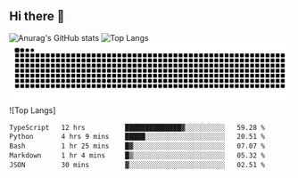 ## Hi there 👋
![Anurag's GitHub stats](https://github-readme-stats.vercel.app/api?username=CNCoreSteb)
![Top Langs](https://github-readme-stats.vercel.app/api/top-langs/?username=CNCoreSteb)
<picture>
  <source media="(prefers-color-scheme: dark)" srcset="https://raw.githubusercontent.com/CNCoreSteb/CNCoreSteb/output/github-contribution-grid-snake-dark.svg">
  <source media="(prefers-color-scheme: light)" srcset="https://raw.githubusercontent.com/CNCoreSteb/CNCoreSteb/output/github-contribution-grid-snake.svg">
  <img alt="github contribution grid snake animation" src="https://raw.githubusercontent.com/CNCoreSteb/CNCoreSteb/output/github-contribution-grid-snake.svg">
</picture>
![Top Langs]
<!--START_SECTION:waka-->

```txt
TypeScript   12 hrs          ██████████████▓░░░░░░░░░░   59.28 %
Python       4 hrs 9 mins    █████░░░░░░░░░░░░░░░░░░░░   20.51 %
Bash         1 hr 25 mins    █▓░░░░░░░░░░░░░░░░░░░░░░░   07.07 %
Markdown     1 hr 4 mins     █▒░░░░░░░░░░░░░░░░░░░░░░░   05.32 %
JSON         30 mins         ▓░░░░░░░░░░░░░░░░░░░░░░░░   02.51 %
```

<!--END_SECTION:waka-->


<!--
**CNCoreSteb/CNCoreSteb** is a ✨ _special_ ✨ repository because its `README.md` (this file) appears on your GitHub profile.

Here are some ideas to get you started:

- 🔭 I’m currently working on ...
- 🌱 I’m currently learning ...
- 👯 I’m looking to collaborate on ...
- 🤔 I’m looking for help with ...
- 💬 Ask me about ...
- 📫 How to reach me: ...
- 😄 Pronouns: ...
- ⚡ Fun fact: ...
-->
